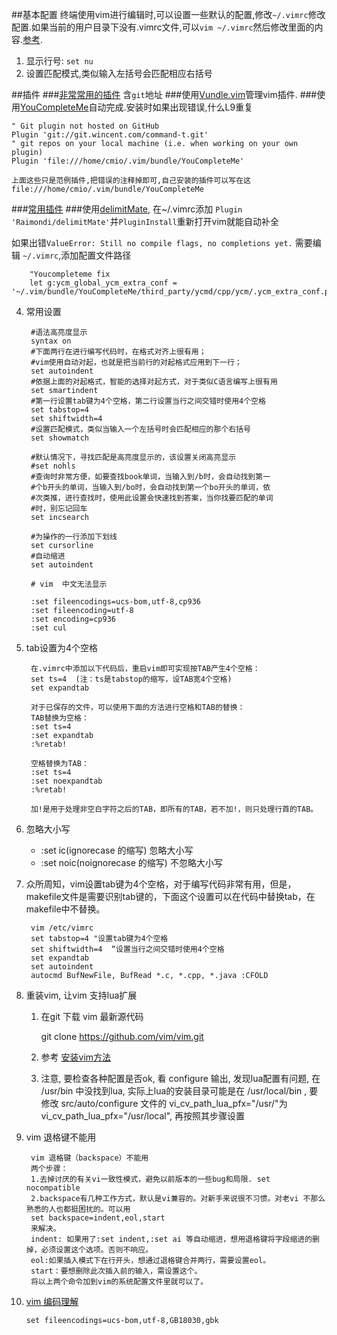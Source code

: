 ##基本配置
终端使用vim进行编辑时,可以设置一些默认的配置,修改`~/.vimrc`修改配置.如果当前的用户目录下没有.vimrc文件,可以`vim ~/.vimrc`然后修改里面的内容.[参考](http://blog.itpub.net/8111049/viewspace-628456).

1. 显示行号: `set nu`
2. 设置匹配模式,类似输入左括号会匹配相应右括号

##插件
###[非常常用的插件](http://linux-wiki.cn/wiki/%E7%94%A8Vim%E7%BC%96%E7%A8%8B%E2%80%94%E2%80%94%E9%85%8D%E7%BD%AE%E4%B8%8E%E6%8A%80%E5%B7%A7) 含`git`地址
###使用[Vundle.vim](https://github.com/VundleVim/Vundle.vim#about)管理vim插件.
###使用[YouCompleteMe](https://github.com/Valloric/YouCompleteMe)自动完成.安装时如果出现错误,什么L9重复

	" Git plugin not hosted on GitHub
  	Plugin 'git://git.wincent.com/command-t.git'
  	" git repos on your local machine (i.e. when working on your own plugin)
  	Plugin 'file:///home/cmio/.vim/bundle/YouCompleteMe'

	上面这些只是范例插件,把错误的注释掉即可,自己安装的插件可以写在这 file:///home/cmio/.vim/bundle/YouCompleteMe

###[常用插件](http://harttle.com/2015/07/18/vim-cpp.html)
###使用[delimitMate](https://github.com/Raimondi/delimitMate), 在~/.vimrc添加 `Plugin 'Raimondi/delimitMate'`并`PluginInstall`重新打开vim就能自动补全

如果出错`ValueError: Still no compile flags, no completions yet.` 需要编辑 `~/.vimrc`,添加配置文件路径

		"Youcompleteme fix
		let g:ycm_global_ycm_extra_conf = '~/.vim/bundle/YouCompleteMe/third_party/ycmd/cpp/ycm/.ycm_extra_conf.py'

4. 常用设置

		#语法高亮度显示
		syntax on 
		#下面两行在进行编写代码时，在格式对齐上很有用；
		#vim使用自动对起，也就是把当前行的对起格式应用到下一行；
		set autoindent
		#依据上面的对起格式，智能的选择对起方式，对于类似C语言编写上很有用
		set smartindent
		#第一行设置tab键为4个空格，第二行设置当行之间交错时使用4个空格
		set tabstop=4
		set shiftwidth=4
		#设置匹配模式，类似当输入一个左括号时会匹配相应的那个右括号
		set showmatch

		#默认情况下，寻找匹配是高亮度显示的，该设置关闭高亮显示
		#set nohls
		#查询时非常方便，如要查找book单词，当输入到/b时，会自动找到第一
		#个b开头的单词，当输入到/bo时，会自动找到第一个bo开头的单词，依
		#次类推，进行查找时，使用此设置会快速找到答案，当你找要匹配的单词
		#时，别忘记回车
		set incsearch
        
        #为操作的一行添加下划线
        set cursorline
        #自动缩进 
        set autoindent 

		# vim  中文无法显示
		
		:set fileencodings=ucs-bom,utf-8,cp936                                                                                                               
		:set fileencoding=utf-8
		:set encoding=cp936
		:set cul

5. tab设置为4个空格

		在.vimrc中添加以下代码后，重启vim即可实现按TAB产生4个空格：
		set ts=4  (注：ts是tabstop的缩写，设TAB宽4个空格)
		set expandtab
		
		对于已保存的文件，可以使用下面的方法进行空格和TAB的替换：
		TAB替换为空格：
		:set ts=4
		:set expandtab
		:%retab!
		
		空格替换为TAB：
		:set ts=4
		:set noexpandtab
		:%retab!
		
		加!是用于处理非空白字符之后的TAB，即所有的TAB，若不加!，则只处理行首的TAB。

6. 忽略大小写
	- :set ic(ignorecase 的缩写) 忽略大小写
	- :set noic(noignorecase 的缩写) 不忽略大小写 

7. 众所周知，vim设置tab键为4个空格，对于编写代码非常有用，但是，makefile文件是需要识别tab键的，下面这个设置可以在代码中替换tab，在makefile中不替换。

		vim /etc/vimrc
		set tabstop=4 "设置tab键为4个空格
		set shiftwidth=4  “设置当行之间交错时使用4个空格
		set expandtab
		set autoindent
		autocmd BufNewFile, BufRead *.c, *.cpp, *.java :CFOLD

8. 重装vim, 让vim 支持lua扩展
    1. 在git 下载 vim 最新源代码 
    
        git clone https://github.com/vim/vim.git
    
    2. 参考 [安装vim方法](https://www.dwhd.org/20151004_133637.html)
    3. 注意, 要检查各种配置是否ok, 看 configure 输出, 发现lua配置有问题, 在 /usr/bin 中没找到lua, 实际上lua的安装目录可能是在 /usr/local/bin , 要修改 src/auto/configure 文件的 vi_cv_path_lua_pfx="/usr/"为 vi_cv_path_lua_pfx="/usr/local", 再按照其步骤设置
    
9. vim 退格键不能用

        vim 退格键（backspace）不能用 
        两个步骤：
        1.去掉讨厌的有关vi一致性模式，避免以前版本的一些bug和局限. set nocompatible 
        2.backspace有几种工作方式，默认是vi兼容的。对新手来说很不习惯。对老vi 不那么熟悉的人也都挺困扰的。可以用
        set backspace=indent,eol,start
        来解决。
        indent: 如果用了:set indent,:set ai 等自动缩进，想用退格键将字段缩进的删掉，必须设置这个选项。否则不响应。
        eol:如果插入模式下在行开头，想通过退格键合并两行，需要设置eol。
        start：要想删除此次插入前的输入，需设置这个。
        将以上两个命令加到vim的系统配置文件里就可以了。
        
10. [vim 编码理解](http://blog.csdn.net/cainiao_2010/article/details/8142051)

        set fileencodings=ucs-bom,utf-8,GB18030,gbk
    


   